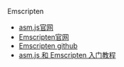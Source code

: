 
Emscripten

- [asm.js官网](http://asmjs.org/)
- [Emscripten官网](https://emscripten.org/index.html)
- [Emscripten github](https://github.com/emscripten-core)
- [asm.js 和 Emscripten 入门教程](https://www.ruanyifeng.com/blog/2017/09/asmjs_emscripten.html)
